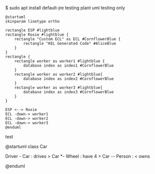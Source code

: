 
$ sudo apt install default-jre
testing plant uml
 testing only

```plantuml
@startuml
skinparam linetype ortho

rectangle ESP #lightblue
rectangle Roxie #lightblue {
    rectangle "Custom ECL" as ECL #CornflowerBlue {
        rectangle "KEL Generated Code" #AliceBlue
    }
}
rectangle {
    rectangle worker as worker1 #lightblue {
        database index as index1 #CornflowerBlue
    } 
    rectangle worker as worker2 #lightblue{
        database index as index2 #CornflowerBlue
    } 
    rectangle worker as worker3 #lightblue{
        database index as index3 #CornflowerBlue
    }     
}

ESP <--> Roxie
ECL -down-> worker1
ECL -down-> worker2
ECL -down-> worker3
@enduml
```
test


@startuml
class Car

Driver - Car : drives >
Car *- Wheel : have 4 >
Car -- Person : < owns

@enduml

